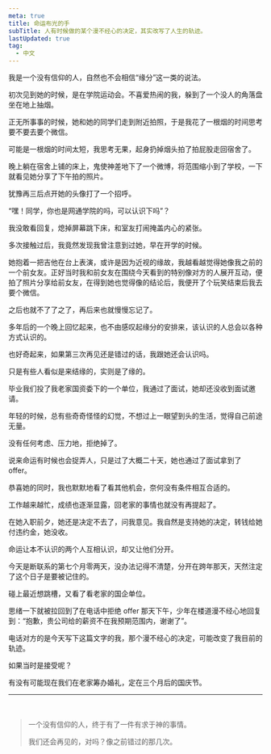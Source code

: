 ```yaml
---
meta: true
title: 命运布光的手
subTitle: 人有时候做的某个漫不经心的决定，其实改写了人生的轨迹。
lastUpdated: true
tag:
  - 中文
---
```


我是一个没有信仰的人，自然也不会相信“缘分”这一类的说法。

初次见到她的时候，是在学院运动会。不喜爱热闹的我，躲到了一个没人的角落盘坐在地上抽烟。

正无所事事的时候，她和她的同学们走到附近拍照，于是我花了一根烟的时间思考要不要去要个微信。

可能是一根烟的时间太短，我思考无果，起身扔掉烟头拍了拍屁股走回宿舍了。

晚上躺在宿舍上铺的床上，鬼使神差地下了一个微博，将范围缩小到了学校，一下就看见她分享了下午拍的照片。

犹豫再三后点开她的头像打了一个招呼。

“嘿！同学，你也是网通学院的吗，可以认识下吗”？

我没敢看回复，熄掉屏幕跳下床，和室友打闹掩盖内心的紧张。

多次接触过后，我竟然发现我曾注意到过她，早在开学的时候。

她抱着一把吉他在台上表演，或许是因为近视的缘故，我越看越觉得她像我之前的一个前女友。正好当时我和前女友在围绕今天看到的特别像对方的人展开互动，便拍了照片分享给前女友，在得到她也觉得像的结论后，我便开了个玩笑结束后我去要个微信。

之后也就不了了之了，再后来也就慢慢忘记了。

多年后的一个晚上回忆起来，也不由感叹起缘分的安排来，该认识的人总会以各种方式认识的。

也好奇起来，如果第三次再见还是错过的话，我跟她还会认识吗。

只是有些人看似是来结缘的，实则是了缘的。

毕业我们投了我老家国资委下的一个单位，我通过了面试，她却还没收到面试邀请。

年轻的时候，总有些奇奇怪怪的幻觉，不想过上一眼望到头的生活，觉得自己前途无量。

没有任何考虑、压力地，拒绝掉了。

说来命运有时候也会捉弄人，只是过了大概二十天，她也通过了面试拿到了 offer。

恭喜她的同时，我也默默地看了看其他机会，奈何没有条件相互合适的。

工作越来越忙，成绩也逐渐显露，回老家的事情也就没有再提起了。

在她入职前夕，她还是决定不去了，问我意见。我自然是支持她的决定，转钱给她付违约金，她没收。

命运让本不认识的两个人互相认识，却又让他们分开。

今天是断联系的第七个月零两天，没办法记得不清楚，分开在跨年那天，天然注定了这个日子是要被记住的。

碰上最近想跳槽，又看了看老家的国企单位。

思绪一下就被拉回到了在电话中拒绝 offer 那天下午，少年在楼道漫不经心地回复到：“抱歉，贵公司给的薪资不在我预期范围内，谢谢了”。

电话对方的是今天写下这篇文字的我，那个漫不经心的决定，可能改变了我目前的轨迹。

如果当时是接受呢？

有没有可能现在我们在老家筹办婚礼，定在三个月后的国庆节。

---

<div style="height:20px;"></div>

> 一个没有信仰的人，终于有了一件有求于神的事情。
>
> 我们还会再见的，对吗？像之前错过的那几次。
